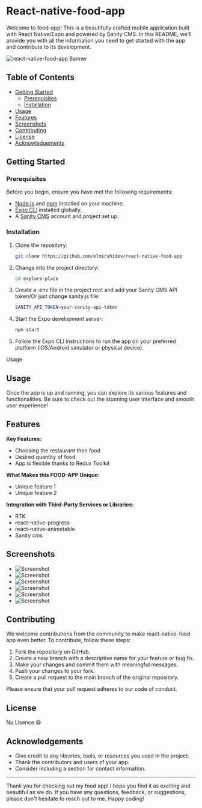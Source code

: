 # React-native-food-app

Welcome to food-app! This is a beautifully crafted mobile application built with React Native/Expo and powered by Sanity CMS. In this README, we'll provide you with all the information you need to get started with the app and contribute to its development.

![react-native-food-app Banner](./assets/banner.png)

## Table of Contents

- [Getting Started](#getting-started)
  - [Prerequisites](#prerequisites)
  - [Installation](#installation)
- [Usage](#usage)
- [Features](#features)
- [Screenshots](#screenshots)
- [Contributing](#contributing)
- [License](#license)
- [Acknowledgements](#acknowledgements)

## Getting Started

### Prerequisites

Before you begin, ensure you have met the following requirements:

- [Node.js](https://nodejs.org/) and [npm](https://www.npmjs.com/) installed on your machine.
- [Expo CLI](https://docs.expo.dev/get-started/installation/) installed globally.
- A [Sanity CMS](https://www.sanity.io/) account and project set up.

### Installation

1. Clone the repository:

   ```bash
   git clone https://github.com/elmirshidev/react-native-food-app

2. Change into the project directory:
    ```bash
    cd explore-place

3. Create a .env file in the project root and add your Sanity CMS API token/Or just change sanity.js file:
    ```bash
    SANITY_API_TOKEN=your-sanity-api-token


4. Start the Expo development server:
    ```bash
    npm start

5. Follow the Expo CLI instructions to run the app on your preferred platform (iOS/Android simulator or physical device).

Usage
## Usage

Once the app is up and running, you can explore its various features and functionalities. Be sure to check out the stunning user interface and smooth user experience!

## Features

**Key Features:**

- Choosing the restaurant then food
- Desired quantity of food
- App is flexible thanks to Redux Toolkit

**What Makes this FOOD-APP Unique:**

- Unique feature 1
- Unique feature 2

**Integration with Third-Party Services or Libraries:**

- RTK
- react-native-progress
- react-native-animetable
- Sanity cms

## Screenshots



- ![Screenshot](./assets/ss1.jpeg)
- ![Screenshot](./assets/ss2.jpeg)
- ![Screenshot](./assets/ss3.jpeg)
- ![Screenshot](./assets/ss4.jpeg)
- ![Screenshot](./assets/ss5.jpeg)
- ![Screenshot](./assets/sanity.png)



## Contributing

We welcome contributions from the community to make react-native-food app even better. To contribute, follow these steps:

1. Fork the repository on GitHub.
2. Create a new branch with a descriptive name for your feature or bug fix.
3. Make your changes and commit them with meaningful messages.
4. Push your changes to your fork.
5. Create a pull request to the main branch of the original repository.

Please ensure that your pull request adheres to our code of conduct.

## License

No Lisence 😄

## Acknowledgements

- Give credit to any libraries, tools, or resources you used in the project.
- Thank the contributors and users of your app.
- Consider including a section for contact information.

---

Thank you for checking out my food app! I hope you find it as exciting and beautiful as we do. If you have any questions, feedback, or suggestions, please don't hesitate to reach out to me. Happy coding!

